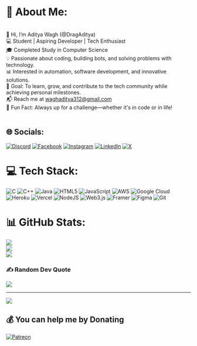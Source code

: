 # 💫 About Me:
<br>👋 Hi, I’m Aditya Wagh (@DragAditya)<br>💻 Student | Aspiring Developer | Tech Enthusiast<br>🎓 Completed Study in Computer Science<br>💡 Passionate about coding, building bots, and solving problems with technology.<br>📊 Interested in automation, software development, and innovative solutions.<br>🎯 Goal: To learn, grow, and contribute to the tech community while achieving personal milestones.<br>📬 Reach me at waghaditya312@gmail.com<br>🌟 Fun Fact: Always up for a challenge—whether it's in code or in life!<br><br>

## 🌐 Socials:
[![Discord](https://img.shields.io/badge/Discord-%237289DA.svg?logo=discord&logoColor=white)](https://discord.gg/DragAdi) [![Facebook](https://img.shields.io/badge/Facebook-%231877F2.svg?logo=Facebook&logoColor=white)](https://facebook.com/AdityaWagh) [![Instagram](https://img.shields.io/badge/Instagram-%23E4405F.svg?logo=Instagram&logoColor=white)](https://instagram.com/mr.aditya.in) [![LinkedIn](https://img.shields.io/badge/LinkedIn-%230077B5.svg?logo=linkedin&logoColor=white)](https://linkedin.com/in/DragAdi) [![X](https://img.shields.io/badge/X-black.svg?logo=X&logoColor=white)](https://x.com/MeneKudhKiya) 

# 💻 Tech Stack:
![C](https://img.shields.io/badge/c-%2300599C.svg?style=for-the-badge&logo=c&logoColor=white) ![C++](https://img.shields.io/badge/c++-%2300599C.svg?style=for-the-badge&logo=c%2B%2B&logoColor=white) ![Java](https://img.shields.io/badge/java-%23ED8B00.svg?style=for-the-badge&logo=openjdk&logoColor=white) ![HTML5](https://img.shields.io/badge/html5-%23E34F26.svg?style=for-the-badge&logo=html5&logoColor=white) ![JavaScript](https://img.shields.io/badge/javascript-%23323330.svg?style=for-the-badge&logo=javascript&logoColor=%23F7DF1E) ![AWS](https://img.shields.io/badge/AWS-%23FF9900.svg?style=for-the-badge&logo=amazon-aws&logoColor=white) ![Google Cloud](https://img.shields.io/badge/GoogleCloud-%234285F4.svg?style=for-the-badge&logo=google-cloud&logoColor=white) ![Heroku](https://img.shields.io/badge/heroku-%23430098.svg?style=for-the-badge&logo=heroku&logoColor=white) ![Vercel](https://img.shields.io/badge/vercel-%23000000.svg?style=for-the-badge&logo=vercel&logoColor=white) ![NodeJS](https://img.shields.io/badge/node.js-6DA55F?style=for-the-badge&logo=node.js&logoColor=white) ![Web3.js](https://img.shields.io/badge/web3.js-F16822?style=for-the-badge&logo=web3.js&logoColor=white) ![Framer](https://img.shields.io/badge/Framer-black?style=for-the-badge&logo=framer&logoColor=blue) ![Figma](https://img.shields.io/badge/figma-%23F24E1E.svg?style=for-the-badge&logo=figma&logoColor=white) ![Git](https://img.shields.io/badge/git-%23F05033.svg?style=for-the-badge&logo=git&logoColor=white)
# 📊 GitHub Stats:
![](https://github-readme-stats.vercel.app/api?username=DragAditya&theme=dark&hide_border=true&include_all_commits=true&count_private=false)<br/>
![](https://github-readme-streak-stats.herokuapp.com/?user=DragAditya&theme=dark&hide_border=true)<br/>
![](https://github-readme-stats.vercel.app/api/top-langs/?username=DragAditya&theme=dark&hide_border=true&include_all_commits=true&count_private=false&layout=compact)

### ✍️ Random Dev Quote
![](https://quotes-github-readme.vercel.app/api?type=horizontal&theme=radical)

---
[![](https://visitcount.itsvg.in/api?id=DragAditya&icon=2&color=5)](https://visitcount.itsvg.in)

  ## 💰 You can help me by Donating
  [![Patreon](https://img.shields.io/badge/Patreon-F96854?style=for-the-badge&logo=patreon&logoColor=white)](https://patreon.com/DragAditya) 

  
<!-- Proudly created with GPRM ( https://gprm.itsvg.in ) -->
